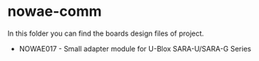# nowae-comm

In this folder you can find the boards design files of project.
* NOWAE017 - Small adapter module for U-Blox SARA-U/SARA-G Series
